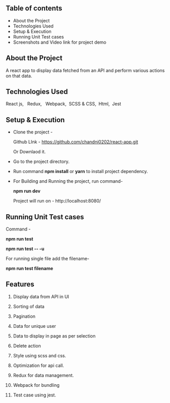## Table of contents
* About the Project
* Technologies Used
* Setup & Execution
* Running Unit Test cases
* Screenshots and Video link for project demo

## About the Project
A react app to display data fetched from an API and perform various actions on that data.

## Technologies Used
   React js,&nbsp;&nbsp; Redux,&nbsp; &nbsp;Webpack,&nbsp;&nbsp;SCSS & CSS,&nbsp;&nbsp;Html,&nbsp;&nbsp;Jest
## Setup & Execution

  * Clone the project -

    Github LInk -
    https://github.com/chandni0202/react-app.git
    
    Or Downlaod it.

  * Go to the project directory.

  * Run command **npm install** or **yarn** to install project  dependency.

  * For Building and Running the project, run command-

    **npm run dev**
     
    Project will run on - http://localhost:8080/
 
## Running Unit Test cases

  Command -

   **npm run test**
   
   **npm run test -- -u**

   For running single file add the filename-

   **npm run test filename**

## Features

1. Display data from API in UI

2. Sorting of data

3. Pagination

4. Data for unique user

5. Data to display in page as per selection

6. Delete action

7. Style using scss and css.

8. Optimization for api call.

9. Redux for data management.

10. Webpack for bundling

11. Test case using jest.
   

